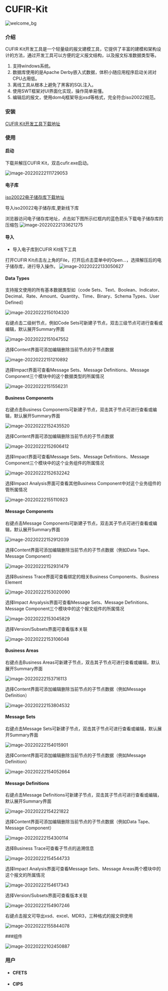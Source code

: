 # CUFIR-Kit 
![welcome_bg](https://user-images.githubusercontent.com/97862260/155096544-d6f1bf11-3438-4b97-bc33-e7c5df3b2644.png)

### 介绍

CUFIR Kit开发工具是一个轻量级的报文建模工具，它提供了丰富的建模和架构设计的方法，通过开发工具可以方便的定义报文结构，以及报文标准数据类型等。

1. 支持windows系统。
2. 数据库使用的是Apache Derby嵌入式数据，体积小随应用程序启动关闭对CPU占用低。
3. 离线工具从根本上避免了黑客的SQL注入。
4. 使用SWT框架对UI界面化实现，操作简单易懂。
5. 编辑后的报文，使用dom4j框架导出xsd等格式，完全符合iso20022规范。

### 安装

[CUFIR Kit开发工具下载地址](https://www.cufir.org.cn/cufir/developmentTool.html)

### 使用

#### 启动

下载并解压CUFIR Kit，双击cufir.exe启动。

![image-20220222111729053](https://user-images.githubusercontent.com/97862260/155104587-2173971d-c81f-43a2-9509-0f05d322e724.png)


#### 电子库

[iso20022电子储存库下载地址](https://www.iso20022.org/iso20022-repository/e-repository)

导入iso20022电子储存库,更新线下库

浏览器访问电子储存库地址，点击如下图所示红框内的蓝色箭头下载电子储存库的压缩包
![image-20220222133621275](https://user-images.githubusercontent.com/97862260/155097952-c7327a47-0874-47aa-82df-bfe232dd6c5e.png)

#### 导入

- 导入电子库到CUFIR Kit线下工具

打开CUFIR Kit点击左上角的File，打开后点击菜单中的Open...，选择解压后的电子储存库，进行导入操作。
![image-20220222133050627](https://user-images.githubusercontent.com/97862260/155098237-0488be17-401f-47a9-a3df-d398b7a46c56.png)

#### Data Types

支持报文使用的所有基本数据类型如（code Sets、Text、Boolean、Indicator、Decimal、Rate、Amount、Quantity、Time、Binary、Schema Types、User Defined）

![image-20220222150104320](https://user-images.githubusercontent.com/97862260/155098444-0f8bd526-06d8-4903-aee5-c164f16ba9ce.png)

右键点击二级树节点，例如Code Sets可新建子节点，双击三级节点可进行查看或编辑，默认展开Summary界面

![image-20220222151047552](https://user-images.githubusercontent.com/97862260/155098526-03e1bb1c-afb3-42b2-96e5-e77426259b69.png)

选择Content界面可添加编辑删除当前节点的子节点数据

![image-20220222151210892](https://user-images.githubusercontent.com/97862260/155098585-1382bbbc-7ddc-4b14-ab69-4895ccd0a9d7.png)

选择Impact界面可查看Message Sets、Message Definitions、Message Component三个模块中的这个数据类型的所属情况

![image-20220222151556231](https://user-images.githubusercontent.com/97862260/155098686-1eceed98-4778-4341-a3e8-6f385ea61d14.png)

#### Business Components

右键点击Business Components可新建子节点，双击其子节点可进行查看或编辑，默认展开Summary界面

![image-20220222152435520](https://user-images.githubusercontent.com/97862260/155098767-1e672e19-94c9-4f93-959e-bb2bcd9abe4d.png)

选择Content界面可添加编辑删除当前节点的子节点数据

![image-20220222152606412](https://user-images.githubusercontent.com/97862260/155098842-22f2c1ad-aafb-40d6-82e3-d47799b5da5a.png)

选择Impact界面可查看Message Sets、Message Definitions、Message Component三个模块中的这个业务组件的所属情况

![image-20220222152632242](https://user-images.githubusercontent.com/97862260/155098904-586ecc58-9650-41cb-b709-3420d35c877b.png)

选择Impact Analysis界面可查看其他Business Component中对这个业务组件的管所属情况

![image-20220222155110923](https://user-images.githubusercontent.com/97862260/155100683-53ba5ac7-01a2-4c25-b83e-09c8e90a466c.png)

#### Message Components

右键点击Message Components可新建子节点，双击其子节点可进行查看或编辑，默认展开Summary界面

![image-20220222152912039](https://user-images.githubusercontent.com/97862260/155100795-f7bfc07d-c532-470c-b795-d0e040c5c1b4.png)

选择Content界面可添加编辑删除当前节点的子节点数据（例如Data Tape、Message Component）

![image-20220222152931479](https://user-images.githubusercontent.com/97862260/155100867-234ec8bd-9e20-4182-8284-6a2dc8b491e8.png)

选择Business Trace界面可查看绑定的相关Business Components、Business Element

![image-20220222153020090](https://user-images.githubusercontent.com/97862260/155100928-b131d246-c05a-42d8-9ffc-00d8ad7243c4.png)

选择Impact Anyalysis界面可查看Message Sets、Message Definitions、Message Component三个模块中的这个报文组件的所属情况

![image-20220222153045829](https://user-images.githubusercontent.com/97862260/155101027-16a1153e-3ef7-4d07-8e0e-d75c58ad495b.png)

选择Version/Subsets界面可查看版本关联

![image-20220222153106048](https://user-images.githubusercontent.com/97862260/155101107-bc1dfb3e-659f-4316-9996-c4a5e983572e.png)

#### Business Areas

右键点击Business Areas可新建子节点，双击其子节点可进行查看或编辑，默认展开Summary界面

![image-20220222153716113](https://user-images.githubusercontent.com/97862260/155102519-961c5f4b-5bc6-4033-8820-450f098d6262.png)

选择Content界面可添加编辑删除当前节点的子节点数据（例如Message Definition）

![image-20220222153804532](https://user-images.githubusercontent.com/97862260/155102565-aa412dc5-21c0-4345-944e-72f1f5c051c2.png)

#### Message Sets

右键点击Message Sets可新建子节点，双击其子节点可进行查看或编辑，默认展开Summary界面

![image-20220222154015901](https://user-images.githubusercontent.com/97862260/155102608-e52a8441-f4cb-4dfd-b047-b57e9483aa36.png)

选择Content界面可添加编辑删除当前节点的子节点数据（例如Message Definition）

![image-20220222154052664](https://user-images.githubusercontent.com/97862260/155102655-70af625b-8253-4524-b233-8d5da73f4397.png)

#### Message Definitions

右键点击Message Definitions可新建子节点，双击其子节点可进行查看或编辑，默认展开Summary界面

![image-20220222154221822](https://user-images.githubusercontent.com/97862260/155102792-221ad450-ea7a-4977-9aee-d695480b3bd5.png)

选择Content界面可添加编辑删除当前节点的子节点数据（例如Data Tape、Message Component）

![image-20220222154300114](https://user-images.githubusercontent.com/97862260/155102837-3b5b322c-1658-4438-85af-7e423bf77cdb.png)

选择Business Trace可查看子节点的追溯信息

![image-20220222154544733](https://user-images.githubusercontent.com/97862260/155102940-ff5a0dc1-1959-46b8-b172-b783cafbdbab.png)

选择Impact Analysis界面可查看Message Sets、Message Areas两个模块中的这个报文的所属情况

![image-20220222154617343](https://user-images.githubusercontent.com/97862260/155102990-d72c275d-855e-4d45-b723-2f0501c26bdf.png)

选择Version/Subsets界面可查看版本关联

![image-20220222154907246](https://user-images.githubusercontent.com/97862260/155103063-dc3d401f-af68-4508-9d84-d8327764a8bc.png)

右键点击报文可导出xsd、excel、MDR3，三种格式的报文供使用

![image-20220222155844078](https://user-images.githubusercontent.com/97862260/155103145-7caf3a24-d0b4-428b-ab9a-34bd53e74a42.png)

###组件

![image-20220222102450887](https://user-images.githubusercontent.com/97862260/155104151-b3a34bfe-e7a5-45bf-b16d-cee84811b65a.png)

### 用户

- #### CFETS

- #### CIPS
